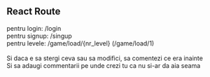 ## React Route

pentru login: /login<br />
pentru signup: /singup<br />
pentru levele: /game/load/{nr_level} (/game/load/1)<br />
<br />
Si daca e sa stergi ceva sau sa modifici, sa comentezi ce era inainte<br />
Si sa adaugi commentarii pe unde crezi tu ca nu si-ar da aia seama 
